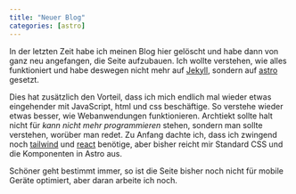 ```yaml
---
title: "Neuer Blog"
categories: [astro]
---
```

In der letzten Zeit habe ich meinen Blog hier gelöscht und habe dann von ganz neu angefangen, die Seite aufzubauen. Ich wollte verstehen, wie alles funktioniert und habe deswegen nicht mehr auf [Jekyll](https://jekyllrb.com/), sondern auf [astro](https://astro.build/) gesetzt.

Dies hat zusätzlich den Vorteil, dass ich mich endlich mal wieder etwas eingehender mit JavaScript, html und css beschäftige. So verstehe wieder etwas besser, wie Webanwendungen funktionieren. Archtiekt sollte halt nicht für *kann nicht mehr programmieren* stehen, sondern man sollte verstehen, worüber man redet. Zu Anfang dachte ich, dass ich zwingend noch [tailwind](https://tailwindcss.com/) und [react](https://react.dev/) benötige, aber bisher reicht mir Standard CSS und die Komponenten in Astro aus.

Schöner geht bestimmt immer, so ist die Seite bisher noch nicht für mobile Geräte optimiert, aber daran arbeite ich noch.
